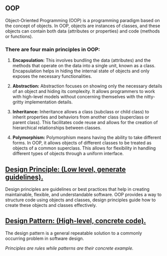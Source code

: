 ## OOP
Object-Oriented Programming (OOP) is a programming paradigm based on the concept of objects.  In OOP, objects are instances of classes, and these objects can contain both data (attributes or properties) and code (methods or functions).

### There are four main principles in OOP:
1. **Encapsulation:** This involves bundling the data (attributes) and the methods that operate on the data into a single unit, known as a class. Encapsulation helps in hiding the internal state of objects and only exposes the necessary functionalities.

2. **Abstraction:** Abstraction focuses on showing only the necessary details of an object and hiding its complexity. It allows programmers to work with high-level models without concerning themselves with the nitty-gritty implementation details.

3. **Inheritance:** Inheritance allows a class (subclass or child class) to inherit properties and behaviors from another class (superclass or parent class). This facilitates code reuse and allows for the creation of hierarchical relationships between classes.

4. **Polymorphism:** Polymorphism means having the ability to take different forms. In OOP, it allows objects of different classes to be treated as objects of a common superclass. This allows for flexibility in handling different types of objects through a uniform interface.


## [Design Principle: (Low level, generate guidelines).](./)
Design principles are guidelines or best practices that help in creating maintainable, flexible, and understandable software.
OOP provides a way to structure code using objects and classes, design principles guide how to create these objects and classes effectively. 

## [Design Pattern: (High-level, concrete code).](./DesignPrinciple/README.md)
The design pattern is a general repeatable solution to a commonly occurring problem in software design.

_Principles are rules while patterns are their concrete example._
